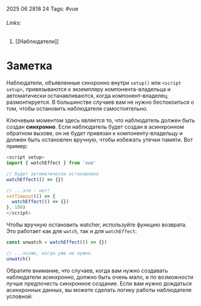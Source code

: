 2025 06 2818 24
Tags: #vue 
###### Links: 
1) [[Наблюдатели]]
# Заметка
Наблюдатели, объявленные синхронно внутри `setup()` или `<script setup>`, привязываются к экземпляру компонента-владельца и автоматически останавливаются, когда компонент-владелец размонтируется. В большинстве случаев вам не нужно беспокоиться о том, чтобы остановить наблюдателя самостоятельно.

Ключевым моментом здесь является то, что наблюдатель должен быть создан **синхронно**. Если наблюдатель будет создан в асинхронном обратном вызове, он не будет привязан к компоненту-владельцу и должен быть остановлен вручную, чтобы избежать утечки памяти. Вот пример:
```js
<script setup>
import { watchEffect } from 'vue'

// будет автоматически остановлено
watchEffect(() => {})

// ...это - нет!
setTimeout(() => {
  watchEffect(() => {})
}, 100)
</script>
```
Чтобы вручную остановить watcher, используйте функцию возврата. Это работает как для `watch`, так и для `watchEffect`:
```js
const unwatch = watchEffect(() => {})

// ...позже, когда уже не нужно
unwatch()
```

Обратите внимание, что случаев, когда вам нужно создавать наблюдатели асинхронно, должно быть очень мало, и по возможности лучше предпочесть синхронное создание. Если вам нужно дождаться асинхронных данных, вы можете сделать логику работы наблюдателя условной:
```js

```
